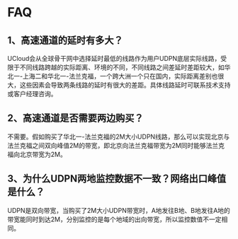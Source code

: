 # FAQ

## 1、高速通道的延时有多大？

UCloud会从全球骨干网中选择延时最低的线路作为用户UDPN底层实际线路，受限于不同线路跨越的实际距离、环境的不同，不同线路之间差延时差距较大，如华北一-上海二和华北一-法兰克福，一个跨大洲一个只在国内，实际距离差别也很大，这些因素会导致两条线路的延时有很大的差距。具体线路延时可联系技术支持或客户经理咨询。

## 2、高速通道是否需要两边购买？

不需要。假如购买了华北一-法兰克福的2M大小UDPN线路，那么可以实现北京与法兰克福之间双向峰值2M的带宽，即北京向法兰克福带宽为2M同时能够法兰克福向北京带宽为2M。

## 3、为什么UDPN两地监控数据不一致？网络出口峰值是什么？

UDPN是双向带宽，当购买了2M大小UDPN带宽时，A地发往B地、B地发往A地的带宽能同时到达2M，分别监控的是每个地域的出向带宽，所以监控数值不一定相同。
